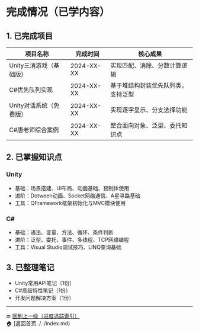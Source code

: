 # 完成情况（已学内容）

## 1. 已完成项目
| 项目名称                | 完成时间   | 核心成果                          |
|-------------------------|------------|-----------------------------------|
| Unity三消游戏（基础版） | 2024-XX-XX | 实现匹配、消除、分数计算逻辑      |
| C#优先队列实现          | 2024-XX-XX | 基于堆结构封装优先队列类，支持泛型|
| Unity对话系统（免费版） | 2024-XX-XX | 实现逐字显示、分支选择功能        |
| C#唐老师综合案例        | 2024-XX-XX | 整合面向对象、泛型、委托知识点    |

## 2. 已掌握知识点
### Unity
- 基础：场景搭建、UI布局、动画基础、预制体使用
- 进阶：Dotween动画、Socket网络通信、A星寻路基础
- 工具：QFramework框架初始化与MVC模块使用

### C#
- 基础：语法、变量、方法、循环、条件判断
- 进阶：泛型、委托、事件、多线程、TCP网络编程
- 工具：Visual Studio调试技巧、LINQ查询基础

## 3. 已整理笔记
- Unity常用API笔记（1份）
- C#高级特性笔记（1份）
- 开发问题解决方案（1份）

---
🔙 [回到上一级（进度追踪索引）](index.md)  
🏠 [返回首页../../index.md)
